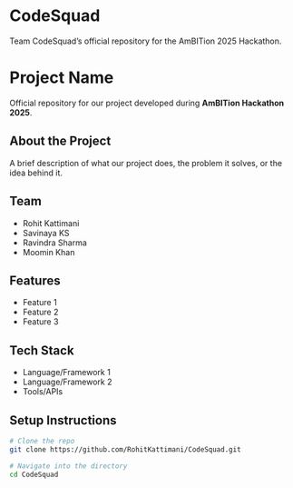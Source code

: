 # CodeSquad
Team CodeSquad’s official repository for the AmBITion 2025 Hackathon.

# Project Name

Official repository for our project developed during **AmBITion Hackathon 2025**.

## About the Project
A brief description of what our project does, the problem it solves, or the idea behind it.  

## Team
- Rohit Kattimani  
- Savinaya KS  
- Ravindra Sharma  
- Moomin Khan  

## Features
- Feature 1  
- Feature 2  
- Feature 3  

## Tech Stack
- Language/Framework 1  
- Language/Framework 2  
- Tools/APIs  

## Setup Instructions
```bash
# Clone the repo
git clone https://github.com/RohitKattimani/CodeSquad.git

# Navigate into the directory
cd CodeSquad
